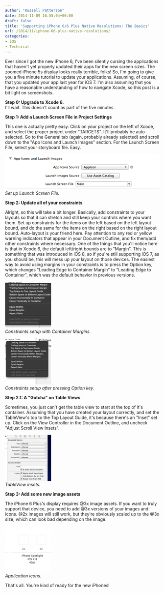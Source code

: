 ```yaml
---
author: "Russell Patterson"
date: 2014-11-09 16:55:04+00:00
draft: false
title: 'Supporting iPhone 6/6 Plus Native Resolutions: The Basics'
url: /2014/11/iphone-66-plus-native-resolutions/
categories:
- iOS
- Technical
---
```


Ever since I got the new iPhone 6, I've been silently cursing the applications that haven't yet properly updated their apps for the new screen sizes. The zoomed iPhone 5s display looks really terrible, folks! So, I'm going to give you a five minute tutorial to update your applications. Assuming, of course, that you updated your app last year for iOS 7. I'm also assuming that you have a reasonable understanding of how to navigate Xcode, so this post is a bit light on screenshots.

**Step 0: Upgrade to Xcode 6.**  
I'll wait. This doesn't count as part of the five minutes.

**Step 1: Add a Launch Screen File in Project Settings**  

This one is actually pretty easy. Click on your project on the left of Xcode, and select the proper project under "TARGETS". It'll probably be auto-selected. Go to the General tab (again, probably already selected) and scroll down to the "App Icons and Launch Images" section. For the Launch Screen File, select your storyboard file. Easy.

[![Set up Launch Screen File.](/media/LaunchScreenFile.png)
](/media/LaunchScreenFile.png)  
*Set up Launch Screen File.*

**Step 2: Update all of your constraints**  

Alright, so this will take a bit longer. Basically, add constraints to your layouts so that it can stretch and still keep your controls where you want them. Set up constraints for the items on the left based on the left layout bound, and do the same for the items on the right based on the right layout bound. Auto-layout is your friend here. Pay attention to any red or yellow warning indicators that appear in your Document Outline, and fix them/add other constraints where necessary. One of the things that you'll notice here is that in Xcode 6, the default left/right bounds are to "Margin". This is something that was introduced in iOS 8, so if you're still supporting iOS 7, as you should be, this will mess up your layout on those devices. The easiest way to avoid using margins in your constraints is to press the Option key, which changes "Leading Edge to Container Margin" to "Leading Edge to Container", which was the default behavior in previous versions.

[![Constraint setup with Container Margins.](/media/ContainerMargin-150x150.png)
](/media/ContainerMargin.png)  
*Constraints setup with Container Margins.*

[![Constraint setup after pressing Option key.](/media/LeadingSpaceToContainer_sml-150x150.png)
](/media/LeadingSpaceToContainer_sml.png)  
*Constraints setup after pressing Option key.*

**Step 2.1: A "Gotcha" on Table Views**  

Sometimes, you just can't get the table view to start at the top of it's container. Assuming that you have created your layout correctly, and set the TableView's top to the Top Layout Guide, it's because there's an "Inset" set up. Click on the View Controller in the Document Outline, and uncheck "Adjust Scroll View Insets".

[![TableView insets.](/media/AdjustScrollViewInsets-150x150.png)
](/media/AdjustScrollViewInsets.png)  
*TableView insets.*

**Step 3: Add some new image assets**  

The iPhone 6 Plus's display requires @3x image assets. If you want to truly support that device, you need to add @3x versions of your images and icons. @2x images will still work, but they're obviously scaled up to the @3x size, which can look bad depending on the image.

[![Application icons.](/media/xcassets_appIcon-150x150.png)
](/media/xcassets_appIcon.png)  
*Application icons.*

That's all. You're kind of ready for the new iPhones!

